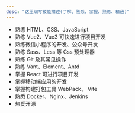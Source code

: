 ```yaml
---
desc: "这里编写技能描述(了解、熟悉、掌握、熟练、精通)"
---
```


- 熟练 HTML、CSS、JavaScript
- 熟练 Vue2、Vue3 可快速进行项目开发
- 熟练微信小程序的开发、公众号开发
- 熟练 Sass、Less 等 Css 预处理器
- 熟练 Git 及其常见操作
- 熟练 Vant、Element、Antd
- 掌握 React 可进行项目开发
- 掌握移动端应用的开发
- 掌握构建打包工具 WebPack、 Vite
- 熟悉 Docker、Nginx、Jenkins
- 热爱开源
